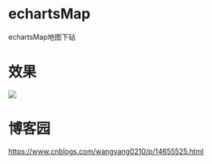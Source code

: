 # echartsMap
echartsMap地图下钻

# 效果

<img src="https://github.com/wangyang0210/pic/blob/main/imgs/C:/Users/WangYang/Desktop/1334215-20210413215138168-1203304346.gif" />

# 博客园

https://www.cnblogs.com/wangyang0210/p/14655525.html
